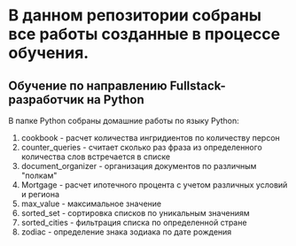 # В данном репозитории собраны все работы созданные в процессе обучения.

## Обучение по направлению Fullstack-разработчик на Python
В папке Python собраны домашние работы по языку Python:
1. cookbook - расчет количества ингридиентов по количеству персон
2. counter_queries - считает сколько раз фраза из определенного количества слов встречается в списке
3. document_organizer - организация документов по различным "полкам"
4. Mortgage - расчет ипотечного процента с учетом различных условий и региона
5. max_value - максимальное значение
6. sorted_set - сортировка списков по уникальным значениям
7. sorted_cities - фильтрация списка по определенной стране
8. zodiac - определение знака зодиака по дате рождения
